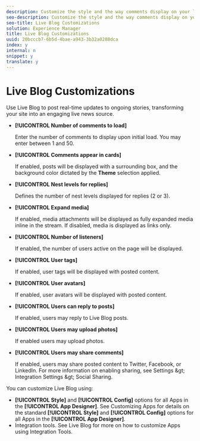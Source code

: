 ```yaml
---
description: Customize the style and the way comments display on your live blog.
seo-description: Customize the style and the way comments display on your live blog.
seo-title: Live Blog Customizations
solution: Experience Manager
title: Live Blog Customizations
uuid: 20bcccb7-6b5d-4bae-a943-3b32a0288dca
index: y
internal: n
snippet: y
translate: y
---
```


# Live Blog Customizations


<a id="section_e2s_qyf_sy"></a>

Use Live Blog to post real-time updates to ongoing stories, transforming your site into an engaging live news source. 

* **[!UICONTROL  Number of comments to load]**

  Enter the number of comments to display upon initial load. You may enter between 1 and 50.

* **[!UICONTROL  Comments appear in cards]**

  If enabled, posts will be displayed with a surrounding box, and the background color dictated by the **Theme** selection applied.

* **[!UICONTROL  Nest levels for replies]**

  Defines the number of nest levels displayed for replies (2 or 3).

* **[!UICONTROL  Expand media]**

  If enabled, media attachments will be displayed as fully expanded media inline in the stream. If disabled, media is displayed as links only.

* **[!UICONTROL  Number of listeners]**

  If enabled, the number of users active on the page will be displayed.

* **[!UICONTROL  User tags]**

  If enabled, user tags will be displayed with posted content.

* **[!UICONTROL  User avatars]**

  If enabled, user avatars will be displayed with posted content.

* **[!UICONTROL  Users can reply to posts]**

  If enabled, users may reply to Live Blog posts.

* **[!UICONTROL  Users may upload photos]**

  If enabled users may upload photos.

* **[!UICONTROL  Users may share comments]**

  If enabled, users may share posted content to Twitter, Facebook, or LinkedIn. For more information on enabling sharing, see Settings &amp;gt; Integration Settings &amp;gt; Social Sharing.

You can customize Live Blog using:

* **[!UICONTROL  Style]** and **[!UICONTROL  Config]** options for all Apps in the **[!UICONTROL  App Designer]**. See Customizing Apps for details on the standard **[!UICONTROL  Style]** and **[!UICONTROL  Config]** options for all Apps in the **[!UICONTROL  App Designer]**.
* Integration tools. See Live Blog for more on how to customize Apps using Integration Tools.
